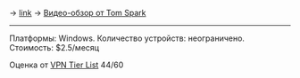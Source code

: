 -> [link](https://surfshark.com/)
-> [Видео-обзор от Tom Spark](https://www.youtube.com/watch?v=N6YFPWdbO6I)

---

Платформы: Windows.
Количество устройств: неограничено.
Стоимость: $2.5/месяц

Оценка от [VPN Tier List](https://www.vpntierlist.com/) 44/60